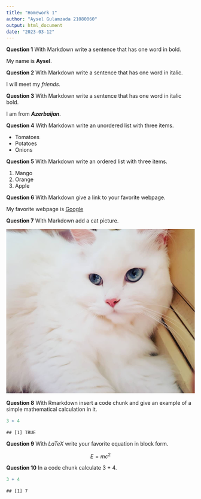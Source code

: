 ```yaml
---
title: "Homework 1"
author: "Aysel Gulamzada 21080060"
output: html_document
date: "2023-03-12"
---
```






**Question 1** With Markdown write a sentence that has one word in bold.

My name is **Aysel**.

**Question 2** With Markdown write a sentence that has one word in italic.

I will meet my *friends*. 

**Question 3** With Markdown write a sentence that has one word in italic bold.

I am from **_Azerbaijan_**.

**Question 4** With Markdown write an unordered list with three items.

* Tomatoes
* Potatoes
* Onions

**Question 5** With Markdown write an ordered list with three items.

1. Mango
2. Orange
3. Apple

**Question 6** With Markdown give a link to your favorite webpage.

My favorite webpage is [Google](https://www.google.com/)

**Question 7** With Markdown add a cat picture.

![White Cat](33351631_260594934684461_1144904437047754752_n-5b17d77604d1cf0037f3ea5a.jpg)

**Question 8** With Rmarkdown insert a code chunk and give an example of a simple mathematical calculation in it.


```r
3 < 4
```

```
## [1] TRUE
```

**Question 9** With $LaTeX$ write your favorite equation in block form.

$$
E = mc^2
$$

**Question 10** In a code chunk calculate 3 + 4.


```r
3 + 4 
```

```
## [1] 7
```

